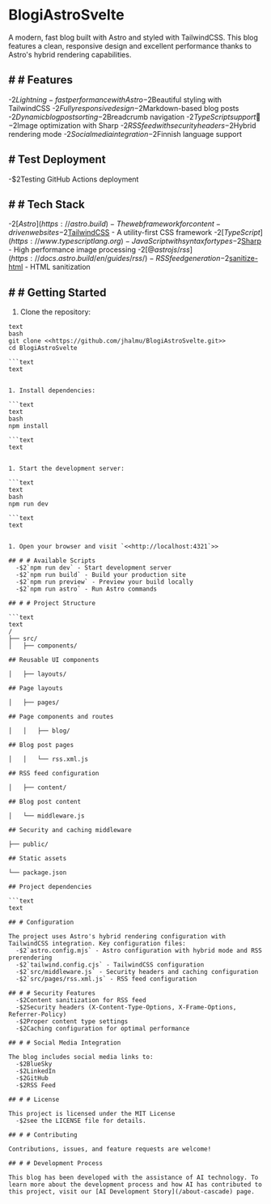 
# BlogiAstroSvelte

A modern, fast blog built with Astro and styled with TailwindCSS. This blog features a clean, responsive design and excellent performance thanks to Astro's hybrid rendering capabilities.

## # # Features
  -$2Lightning-fast performance with Astro
  -$2Beautiful styling with TailwindCSS
  -$2Fully responsive design
  -$2Markdown-based blog posts
  -$2Dynamic blog post sorting
  -$2Breadcrumb navigation
  -$2TypeScript support 💩
  -$2Image optimization with Sharp
  -$2RSS feed with security headers
  -$2Hybrid rendering mode
  -$2Social media integration
  -$2Finnish language support

## # Test Deployment
  -$2Testing GitHub Actions deployment

## # # Tech Stack
  -$2[Astro](https://astro.build) - The web framework for content-driven websites
  -$2[TailwindCSS](https://tailwindcss.com) - A utility-first CSS framework
  -$2[TypeScript](https://www.typescriptlang.org) - JavaScript with syntax for types
  -$2[Sharp](https://sharp.pixelplumbing.com) - High performance image processing
  -$2[@astrojs/rss](https://docs.astro.build/en/guides/rss/) - RSS feed generation
  -$2[sanitize-html](https://github.com/apostrophecms/sanitize-html) - HTML sanitization

## # # Getting Started


1. Clone the repository:

```text
text
bash
git clone <<https://github.com/jhalmu/BlogiAstroSvelte.git>>
cd BlogiAstroSvelte

```text
text


1. Install dependencies:

```text
text
bash
npm install

```text
text


1. Start the development server:

```text
text
bash
npm run dev

```text
text


1. Open your browser and visit `<<http://localhost:4321`>>

## # # Available Scripts
  -$2`npm run dev` - Start development server
  -$2`npm run build` - Build your production site
  -$2`npm run preview` - Preview your build locally
  -$2`npm run astro` - Run Astro commands

## # # Project Structure

```text
text
/
├── src/
│   ├── components/

## Reusable UI components

│   ├── layouts/

## Page layouts

│   ├── pages/

## Page components and routes

│   │   ├── blog/

## Blog post pages

│   │   └── rss.xml.js

## RSS feed configuration

│   ├── content/

## Blog post content

│   └── middleware.js

## Security and caching middleware

├── public/

## Static assets

└── package.json

## Project dependencies

```text
text

## # Configuration

The project uses Astro's hybrid rendering configuration with TailwindCSS integration. Key configuration files:
  -$2`astro.config.mjs` - Astro configuration with hybrid mode and RSS prerendering
  -$2`tailwind.config.cjs` - TailwindCSS configuration
  -$2`src/middleware.js` - Security headers and caching configuration
  -$2`src/pages/rss.xml.js` - RSS feed configuration

## # # Security Features
  -$2Content sanitization for RSS feed
  -$2Security headers (X-Content-Type-Options, X-Frame-Options, Referrer-Policy)
  -$2Proper content type settings
  -$2Caching configuration for optimal performance

## # # Social Media Integration

The blog includes social media links to:
  -$2BlueSky
  -$2LinkedIn
  -$2GitHub
  -$2RSS Feed

## # # License

This project is licensed under the MIT License
  -$2see the LICENSE file for details.

## # # Contributing

Contributions, issues, and feature requests are welcome!

## # # Development Process

This blog has been developed with the assistance of AI technology. To learn more about the development process and how AI has contributed to this project, visit our [AI Development Story](/about-cascade) page.
